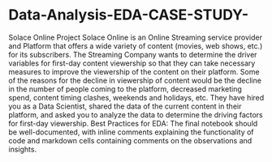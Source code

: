 # Data-Analysis-EDA-CASE-STUDY-
Solace Online Project
Solace Online is an Online Streaming service provider and Platform that offers a wide variety of content (movies, web shows, etc.) for its
subscribers. The Streaming Company wants to determine the driver variables for first-day content viewership so that they can take necessary measures to improve the viewership of the content on their platform. Some of the reasons for the decline in viewership of content would be the decline in the number of people coming to the platform, decreased marketing spend, content timing clashes, weekends and holidays, etc. They have hired you as a Data Scientist, shared the data of the current content in their platform, and asked you to analyze the data to determine the driving factors for first-day viewership.
Best Practices for EDA:
The final notebook should be well-documented, with inline comments explaining the functionality of code and markdown cells containing comments on the observations and insights.

